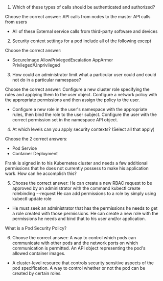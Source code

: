 1. Which of these types of calls should be authenticated and authorized?

Choose the correct answer:
API calls from nodes to the master
API calls from users
* All of these
External service calls from third-party software and devices

2. Security context settings for a pod include all of the following except

Choose the correct answer:
* SecureImage
AllowPrivlegedEscalation
AppArmor
Privileged/Unprivileged

3. How could an administrator limit what a particular user could and could not do in a particular namespace?

Choose the correct answer:
Configure a new cluster role specifying the rules and applying them to the user object.
Configure a network policy with the appropriate permissions and then assign the policy to the user.
* Configure a new role in the user's namespace with the appropriate rules, then bind the role to the user subject.
Configure the user with the correct permission set in the namespace API object.

4. At which levels can you apply security contexts? (Select all that apply)

Choose the 2 correct answers:
 * Pod
 Service
 * Container
 Deployment

 Frank is signed in to his Kubernetes cluster and needs a few additional permissions that he does not currently possess to make his application work. How can he accomplish this?

5. Choose the correct answer:
He can create a new RBAC request to be approved by an administrator with the command kubectl create rolebinding --request
He can add permissions to a role by simply using kubectl update role
* He must seek an administrator that has the permissions he needs to get a role created with those permissions.
He can create a new role with the permissions he needs and bind that to his user and/or application.

What is a Pod Security Policy?

6. Choose the correct answer:
A way to control which pods can communicate with other pods and the network ports on which communication is permitted.
An API object representing the pod's allowed container images.
* A cluster-level resource that controls security sensitive aspects of the pod specification.
A way to control whether or not the pod can be created by certain roles.